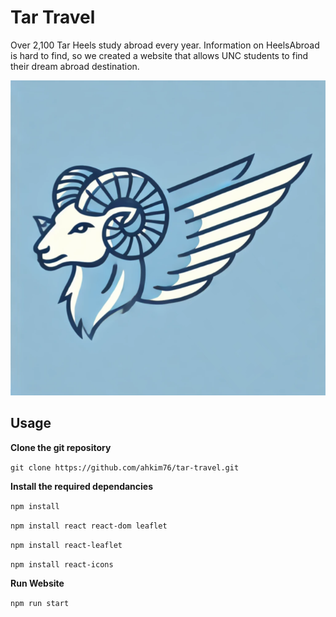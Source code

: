 # Tar Travel

Over 2,100 Tar Heels study abroad every year. Information on HeelsAbroad is hard to find, so we created a website that allows UNC students to find their dream abroad destination. 

![alt text](https://github.com/ahkim76/tar-travel/blob/main/public/TarTravel.png)

## Usage
**Clone the git repository**

`git clone https://github.com/ahkim76/tar-travel.git`

**Install the required dependancies**

`npm install`

`npm install react react-dom leaflet`

`npm install react-leaflet`

`npm install react-icons`

**Run Website**

`npm run start`
